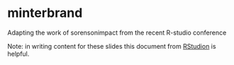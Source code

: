 # minterbrand

Adapting the work of sorensonimpact from the recent R-studio conference

Note: in writing content for these slides this document from
[RStudion](http://rmarkdown.rstudio.com/ioslides_presentation_format.html)
is helpful.

